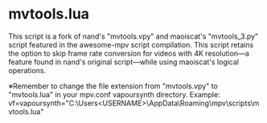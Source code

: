 # mvtools.lua
This script is a fork of nand's "mvtools.vpy" and maoiscat's "mvtools_3.py" script featured in the awesome-mpv script compilation. This script retains the option to skip frame rate conversion for videos with 4K resolution―a feature found in nand's original script―while using maoiscat's logical operations.

※Remember to change the file extension from "mvtools.vpy" to "mvtools.lua" in your mpv.conf vapoursynth directory. Example: vf=vapoursynth="C:\Users\<USERNAME>\AppData\Roaming\mpv\scripts\mvtools.lua"
